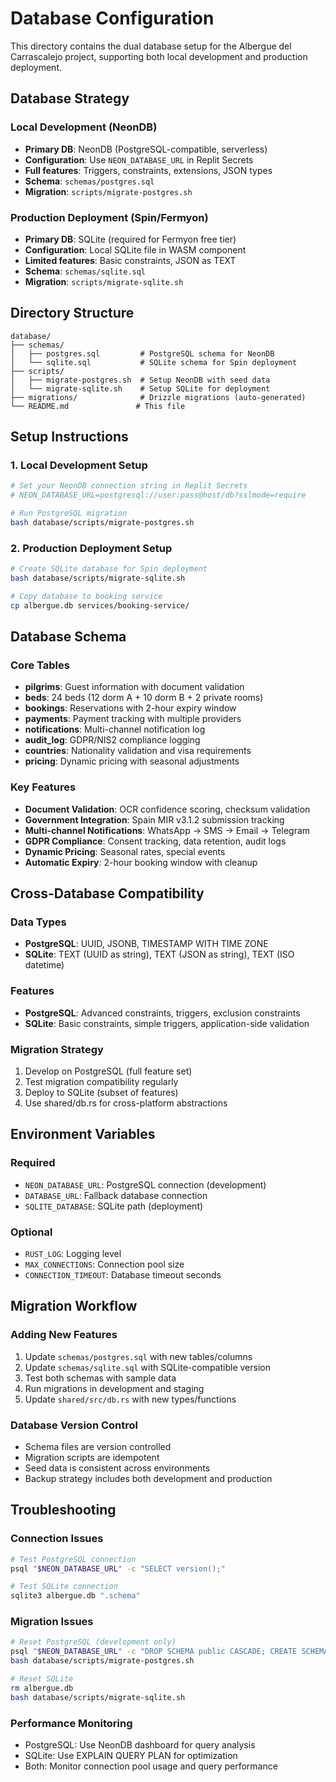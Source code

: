 # Database Configuration

This directory contains the dual database setup for the Albergue del Carrascalejo project, supporting both local development and production deployment.

## Database Strategy

### Local Development (NeonDB)
- **Primary DB**: NeonDB (PostgreSQL-compatible, serverless)
- **Configuration**: Use `NEON_DATABASE_URL` in Replit Secrets
- **Full features**: Triggers, constraints, extensions, JSON types
- **Schema**: `schemas/postgres.sql`
- **Migration**: `scripts/migrate-postgres.sh`

### Production Deployment (Spin/Fermyon)
- **Primary DB**: SQLite (required for Fermyon free tier)
- **Configuration**: Local SQLite file in WASM component
- **Limited features**: Basic constraints, JSON as TEXT
- **Schema**: `schemas/sqlite.sql`
- **Migration**: `scripts/migrate-sqlite.sh`

## Directory Structure

```
database/
├── schemas/
│   ├── postgres.sql         # PostgreSQL schema for NeonDB
│   └── sqlite.sql           # SQLite schema for Spin deployment
├── scripts/
│   ├── migrate-postgres.sh  # Setup NeonDB with seed data
│   └── migrate-sqlite.sh    # Setup SQLite for deployment
├── migrations/              # Drizzle migrations (auto-generated)
└── README.md               # This file
```

## Setup Instructions

### 1. Local Development Setup

```bash
# Set your NeonDB connection string in Replit Secrets
# NEON_DATABASE_URL=postgresql://user:pass@host/db?sslmode=require

# Run PostgreSQL migration
bash database/scripts/migrate-postgres.sh
```

### 2. Production Deployment Setup

```bash
# Create SQLite database for Spin deployment
bash database/scripts/migrate-sqlite.sh

# Copy database to booking service
cp albergue.db services/booking-service/
```

## Database Schema

### Core Tables

- **pilgrims**: Guest information with document validation
- **beds**: 24 beds (12 dorm A + 10 dorm B + 2 private rooms)
- **bookings**: Reservations with 2-hour expiry window
- **payments**: Payment tracking with multiple providers
- **notifications**: Multi-channel notification log
- **audit_log**: GDPR/NIS2 compliance logging
- **countries**: Nationality validation and visa requirements
- **pricing**: Dynamic pricing with seasonal adjustments

### Key Features

- **Document Validation**: OCR confidence scoring, checksum validation
- **Government Integration**: Spain MIR v3.1.2 submission tracking
- **Multi-channel Notifications**: WhatsApp → SMS → Email → Telegram
- **GDPR Compliance**: Consent tracking, data retention, audit logs
- **Dynamic Pricing**: Seasonal rates, special events
- **Automatic Expiry**: 2-hour booking window with cleanup

## Cross-Database Compatibility

### Data Types
- **PostgreSQL**: UUID, JSONB, TIMESTAMP WITH TIME ZONE
- **SQLite**: TEXT (UUID as string), TEXT (JSON as string), TEXT (ISO datetime)

### Features
- **PostgreSQL**: Advanced constraints, triggers, exclusion constraints
- **SQLite**: Basic constraints, simple triggers, application-side validation

### Migration Strategy
1. Develop on PostgreSQL (full feature set)
2. Test migration compatibility regularly
3. Deploy to SQLite (subset of features)
4. Use shared/db.rs for cross-platform abstractions

## Environment Variables

### Required
- `NEON_DATABASE_URL`: PostgreSQL connection (development)
- `DATABASE_URL`: Fallback database connection
- `SQLITE_DATABASE`: SQLite path (deployment)

### Optional
- `RUST_LOG`: Logging level
- `MAX_CONNECTIONS`: Connection pool size
- `CONNECTION_TIMEOUT`: Database timeout seconds

## Migration Workflow

### Adding New Features
1. Update `schemas/postgres.sql` with new tables/columns
2. Update `schemas/sqlite.sql` with SQLite-compatible version
3. Test both schemas with sample data
4. Run migrations in development and staging
5. Update `shared/src/db.rs` with new types/functions

### Database Version Control
- Schema files are version controlled
- Migration scripts are idempotent
- Seed data is consistent across environments
- Backup strategy includes both development and production

## Troubleshooting

### Connection Issues
```bash
# Test PostgreSQL connection
psql "$NEON_DATABASE_URL" -c "SELECT version();"

# Test SQLite connection
sqlite3 albergue.db ".schema"
```

### Migration Issues
```bash
# Reset PostgreSQL (development only)
psql "$NEON_DATABASE_URL" -c "DROP SCHEMA public CASCADE; CREATE SCHEMA public;"
bash database/scripts/migrate-postgres.sh

# Reset SQLite
rm albergue.db
bash database/scripts/migrate-sqlite.sh
```

### Performance Monitoring
- PostgreSQL: Use NeonDB dashboard for query analysis
- SQLite: Use EXPLAIN QUERY PLAN for optimization
- Both: Monitor connection pool usage and query performance
